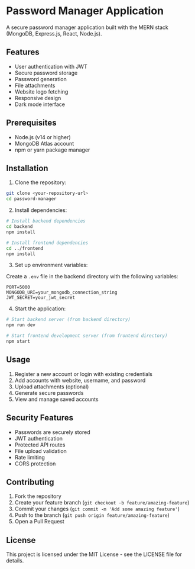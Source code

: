 # Password Manager Application

A secure password manager application built with the MERN stack (MongoDB, Express.js, React, Node.js).

## Features

- User authentication with JWT
- Secure password storage
- Password generation
- File attachments
- Website logo fetching
- Responsive design
- Dark mode interface

## Prerequisites

- Node.js (v14 or higher)
- MongoDB Atlas account
- npm or yarn package manager

## Installation

1. Clone the repository:
```bash
git clone <your-repository-url>
cd password-manager
```

2. Install dependencies:
```bash
# Install backend dependencies
cd backend
npm install

# Install frontend dependencies
cd ../frontend
npm install
```

3. Set up environment variables:

Create a `.env` file in the backend directory with the following variables:
```
PORT=5000
MONGODB_URI=your_mongodb_connection_string
JWT_SECRET=your_jwt_secret
```

4. Start the application:

```bash
# Start backend server (from backend directory)
npm run dev

# Start frontend development server (from frontend directory)
npm start
```

## Usage

1. Register a new account or login with existing credentials
2. Add accounts with website, username, and password
3. Upload attachments (optional)
4. Generate secure passwords
5. View and manage saved accounts

## Security Features

- Passwords are securely stored
- JWT authentication
- Protected API routes
- File upload validation
- Rate limiting
- CORS protection

## Contributing

1. Fork the repository
2. Create your feature branch (`git checkout -b feature/amazing-feature`)
3. Commit your changes (`git commit -m 'Add some amazing feature'`)
4. Push to the branch (`git push origin feature/amazing-feature`)
5. Open a Pull Request

## License

This project is licensed under the MIT License - see the LICENSE file for details. 